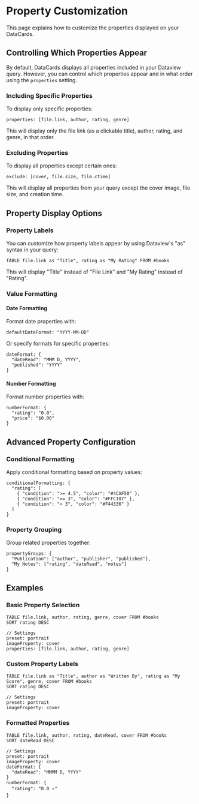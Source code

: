 # Property Customization

This page explains how to customize the properties displayed on your DataCards.

## Controlling Which Properties Appear

By default, DataCards displays all properties included in your Dataview query. However, you can control which properties appear and in what order using the `properties` setting.

### Including Specific Properties

To display only specific properties:

```
properties: [file.link, author, rating, genre]
```

This will display only the file link (as a clickable title), author, rating, and genre, in that order.

### Excluding Properties

To display all properties except certain ones:

```
exclude: [cover, file.size, file.ctime]
```

This will display all properties from your query except the cover image, file size, and creation time.

## Property Display Options

### Property Labels

You can customize how property labels appear by using Dataview's "as" syntax in your query:

```
TABLE file.link as "Title", rating as "My Rating" FROM #books
```

This will display "Title" instead of "File Link" and "My Rating" instead of "Rating".

### Value Formatting

#### Date Formatting

Format date properties with:

```
defaultDateFormat: "YYYY-MM-DD"
```

Or specify formats for specific properties:

```
dateFormat: {
  "dateRead": "MMM D, YYYY",
  "published": "YYYY"
}
```

#### Number Formatting

Format number properties with:

```
numberFormat: {
  "rating": "0.0",
  "price": "$0.00"
}
```

## Advanced Property Configuration

### Conditional Formatting

Apply conditional formatting based on property values:

```
conditionalFormatting: {
  "rating": [
    { "condition": ">= 4.5", "color": "#4CAF50" },
    { "condition": ">= 3", "color": "#FFC107" },
    { "condition": "< 3", "color": "#F44336" }
  ]
}
```

### Property Grouping

Group related properties together:

```
propertyGroups: {
  "Publication": ["author", "publisher", "published"],
  "My Notes": ["rating", "dateRead", "notes"]
}
```

## Examples

### Basic Property Selection

```datacards
TABLE file.link, author, rating, genre, cover FROM #books
SORT rating DESC

// Settings
preset: portrait
imageProperty: cover
properties: [file.link, author, rating, genre]
```

### Custom Property Labels

```datacards
TABLE file.link as "Title", author as "Written By", rating as "My Score", genre, cover FROM #books
SORT rating DESC

// Settings
preset: portrait
imageProperty: cover
```

### Formatted Properties

```datacards
TABLE file.link, author, rating, dateRead, cover FROM #books
SORT dateRead DESC

// Settings
preset: portrait
imageProperty: cover
dateFormat: {
  "dateRead": "MMMM D, YYYY"
}
numberFormat: {
  "rating": "0.0 ⭐"
}